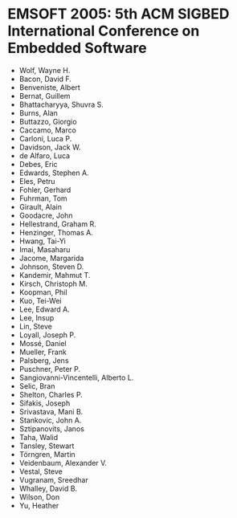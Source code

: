 # EMSOFT 2005: 5th ACM SIGBED International Conference on Embedded Software
* Wolf, Wayne H.
* Bacon, David F.
* Benveniste, Albert
* Bernat, Guillem
* Bhattacharyya, Shuvra S.
* Burns, Alan
* Buttazzo, Giorgio
* Caccamo, Marco
* Carloni, Luca P.
* Davidson, Jack W.
* de Alfaro, Luca
* Debes, Eric
* Edwards, Stephen A.
* Eles, Petru
* Fohler, Gerhard
* Fuhrman, Tom
* Girault, Alain
* Goodacre, John
* Hellestrand, Graham R.
* Henzinger, Thomas A.
* Hwang, Tai-Yi
* Imai, Masaharu
* Jacome, Margarida
* Johnson, Steven D.
* Kandemir, Mahmut T.
* Kirsch, Christoph M.
* Koopman, Phil
* Kuo, Tei-Wei
* Lee, Edward A.
* Lee, Insup
* Lin, Steve
* Loyall, Joseph P.
* Mossé, Daniel
* Mueller, Frank
* Palsberg, Jens
* Puschner, Peter P.
* Sangiovanni-Vincentelli, Alberto L.
* Selic, Bran
* Shelton, Charles P.
* Sifakis, Joseph
* Srivastava, Mani B.
* Stankovic, John A.
* Sztipanovits, Janos
* Taha, Walid
* Tansley, Stewart
* Törngren, Martin
* Veidenbaum, Alexander V.
* Vestal, Steve
* Vugranam, Sreedhar
* Whalley, David B.
* Wilson, Don
* Yu, Heather
